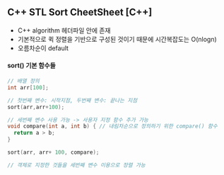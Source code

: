 ## C++ STL Sort CheetSheet [C++]

- C++ algorithm 헤더파일 안에 존재
- 기본적으로 퀵 정렬을 기반으로 구성된 것이기 때문에 시간복잡도는 O(nlogn)
- 오름차순이 default



#### sort() 기본 함수들

```c++
// 배열 정의
int arr[100];

// 첫번째 변수: 시작지점, 두번째 변수: 끝나는 지점
sort(arr,arr+100);  

// 세번째 변수 사용 가능 -> 사용자 지정 함수 추가 가능
void compare(int a, int b) { // 내림차순으로 정의하기 위한 compare() 함수
  return a > b;
}

sort(arr, arr+ 100, compare);

// 객체로 지정한 것들을 세번째 변수 이용으로 정렬 가능

```

